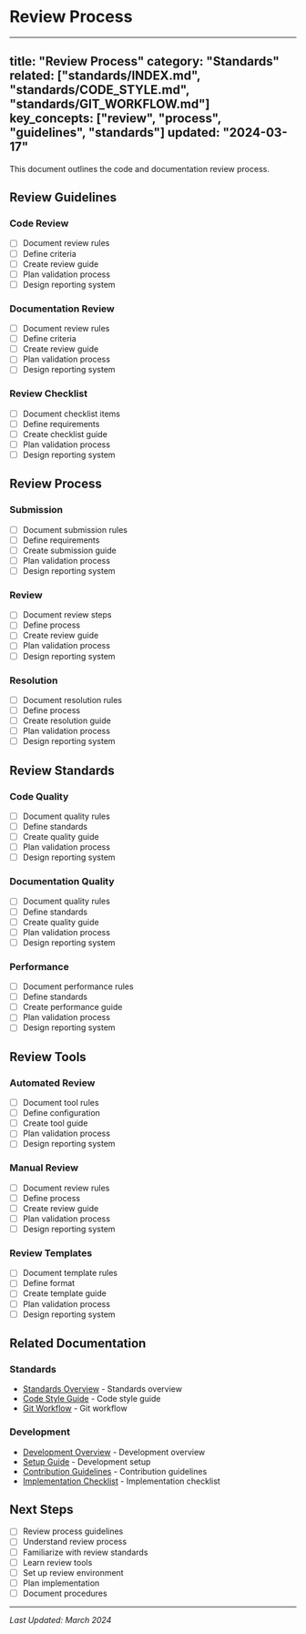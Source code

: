 # Review Process

---
title: "Review Process"
category: "Standards"
related: ["standards/INDEX.md", "standards/CODE_STYLE.md", "standards/GIT_WORKFLOW.md"]
key_concepts: ["review", "process", "guidelines", "standards"]
updated: "2024-03-17"
---

This document outlines the code and documentation review process.

## Review Guidelines

### Code Review
- [ ] Document review rules
- [ ] Define criteria
- [ ] Create review guide
- [ ] Plan validation process
- [ ] Design reporting system

### Documentation Review
- [ ] Document review rules
- [ ] Define criteria
- [ ] Create review guide
- [ ] Plan validation process
- [ ] Design reporting system

### Review Checklist
- [ ] Document checklist items
- [ ] Define requirements
- [ ] Create checklist guide
- [ ] Plan validation process
- [ ] Design reporting system

## Review Process

### Submission
- [ ] Document submission rules
- [ ] Define requirements
- [ ] Create submission guide
- [ ] Plan validation process
- [ ] Design reporting system

### Review
- [ ] Document review steps
- [ ] Define process
- [ ] Create review guide
- [ ] Plan validation process
- [ ] Design reporting system

### Resolution
- [ ] Document resolution rules
- [ ] Define process
- [ ] Create resolution guide
- [ ] Plan validation process
- [ ] Design reporting system

## Review Standards

### Code Quality
- [ ] Document quality rules
- [ ] Define standards
- [ ] Create quality guide
- [ ] Plan validation process
- [ ] Design reporting system

### Documentation Quality
- [ ] Document quality rules
- [ ] Define standards
- [ ] Create quality guide
- [ ] Plan validation process
- [ ] Design reporting system

### Performance
- [ ] Document performance rules
- [ ] Define standards
- [ ] Create performance guide
- [ ] Plan validation process
- [ ] Design reporting system

## Review Tools

### Automated Review
- [ ] Document tool rules
- [ ] Define configuration
- [ ] Create tool guide
- [ ] Plan validation process
- [ ] Design reporting system

### Manual Review
- [ ] Document review rules
- [ ] Define process
- [ ] Create review guide
- [ ] Plan validation process
- [ ] Design reporting system

### Review Templates
- [ ] Document template rules
- [ ] Define format
- [ ] Create template guide
- [ ] Plan validation process
- [ ] Design reporting system

## Related Documentation

### Standards
- [Standards Overview](INDEX.md) - Standards overview
- [Code Style Guide](CODE_STYLE.md) - Code style guide
- [Git Workflow](GIT_WORKFLOW.md) - Git workflow

### Development
- [Development Overview](../development/INDEX.md) - Development overview
- [Setup Guide](../development/SETUP.md) - Development setup
- [Contribution Guidelines](../development/CONTRIBUTING.md) - Contribution guidelines
- [Implementation Checklist](../development/IMPLEMENTATION_CHECKLIST.md) - Implementation checklist

## Next Steps

- [ ] Review process guidelines
- [ ] Understand review process
- [ ] Familiarize with review standards
- [ ] Learn review tools
- [ ] Set up review environment
- [ ] Plan implementation
- [ ] Document procedures

---

*Last Updated: March 2024* 